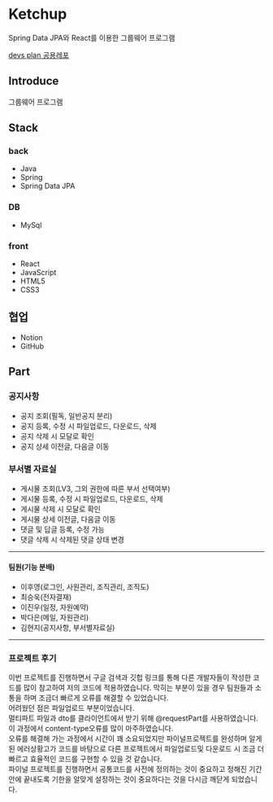 # Ketchup
Spring Data JPA와 React를 이용한 그룹웨어 프로그램 

[devs plan 공용레포](https://github.com/devs-plan)

## Introduce
그룹웨어 프로그램

## Stack
### back
- Java
- Spring
- Spring Data JPA

### DB
- MySql

### front
- React
- JavaScript
- HTML5
- CSS3

## 협업
- Notion
- GitHub
  
## Part
### 공지사항
- 공지 조회(필독, 일반공지 분리)
- 공지 등록, 수정 시 파일업로드, 다운로드, 삭제
- 공지 삭제 시 모달로 확인
- 공지 상세 이전글, 다음글 이동 

### 부서별 자료실
- 게시물 조회(LV3, 그외 권한에 따른 부서 선택여부)
- 게시물 등록, 수정 시 파일업로드, 다운로드, 삭제
- 게시물 삭제 시 모달로 확인
- 게시물 상세 이전글, 다음글 이동
- 댓글 및 답글 등록, 수정 가능
- 댓글 삭제 시 삭제된 댓글 상태 변경

---  
#### 팀원(기능 분배)
- 이후영(로그인, 사원관리, 조직관리, 조직도)
- 최승욱(전자결재)
- 이진우(일정, 자원예약)
- 박다은(메일, 자원관리)
- 김현지(공지사항, 부서별자료실)

---
### 프로젝트 후기
이번 프로젝트를 진행하면서 구글 검색과 깃헙 링크를 통해 다른 개발자들이 작성한 코드를 많이 참고하여 저의 코드에 적용하였습니다.
막히는 부분이 있을 경우 팀원들과 소통을 하며 조금더 빠르게 오류를 해결할 수 있었습니다.
<br>
어려웠던 점은 파일업로드 부분이었습니다.
<br>
멀티파트 파일과 dto를 클라이언트에서 받기 위해 @requestPart를 사용하였습니다. 이 과정에서 content-type오류를 많이 마주하였습니다.
<br>
오류를 해결해 가는 과정에서 시간이 꽤 소요되었지만 파이널프로젝트를 완성하며 알게된 에러상황고가 코드를 바탕으로 다른 프로젝트에서 파일업로드및 다운로드 시 조금 더 빠르고 효율적인 코드를 구현할 수 있을 것 같습니다.
<br>
파이널 프로젝트를 진행하면서 공통코드를 사전에 정의하는 것이 중요하고 정해진 기간안에 끝내도록 기한을 알맞게 설정하는 것이 중요하다는 것을 다시금 깨닫게 되었습니다.

